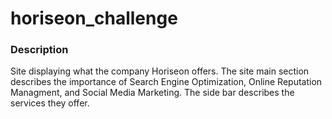 # horiseon_challenge

### Description
Site displaying what the company Horiseon offers. 
The site main section describes the importance of Search Engine Optimization,
Online Reputation Managment, and Social Media Marketing. 
The side bar describes the services they offer. 